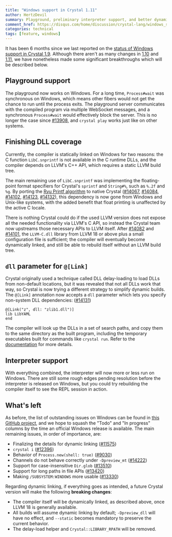 ```yaml
---
title: "Windows support in Crystal 1.11"
author: HertzDevil
summary: Playground, preliminary interpreter support, and better dynamic linking
comment_href: https://disqus.com/home/discussion/crystal-lang/windows_support_in_crystal_111_67/
categories: technical
tags: [feature, windows]
---
```


It has been 6 months since we last reported on the [status of Windows support in Crystal 1.9](/2023/07/06/windows-support-1.9). Although there aren't as many changes in [1.10](https://github.com/crystal-lang/crystal/pulls?q=is%3Apr+milestone%3A1.10.0+is%3Aclosed+label%3Aplatform%3Awindows) and [1.11](https://github.com/crystal-lang/crystal/pulls?q=is%3Apr+milestone%3A1.11.0+is%3Aclosed+label%3Aplatform%3Awindows), we have nonetheless made some significant breakthroughs which will be described below.

## Playground support

The playground now works on Windows. For a long time, `Process#wait` was synchronous on Windows, which means other fibers would not get the chance to run until the process exits. The playground server communicates with the compiled program via multiple WebSocket messages, and a synchronous `Process#wait` would effectively block the server. This is no longer the case since [#13908], and `crystal play` works just like on other systems.

## Finishing DLL coverage

Currently, the compiler is statically linked on Windows for two reasons: the C function `LibC.snprintf` is not available in the C runtime DLLs, and the compiler depends on LLVM's C++ API, which requires a static LLVM build tree.

The main remaining use of `LibC.snprintf` was implementing the floating-point format specifiers for Crystal's `sprintf` and `String#%`, such as `%.2f` and `%g`. By porting the [Ryu Printf algorithm](https://github.com/ulfjack/ryu#ryu-printf) to native Crystal ([#14067], [#14084], [#14102], [#14123], [#14132]), this dependency is now gone from Windows and Unix-like systems, with the added benefit that float printing is unaffected by the active C locale.

There is nothing Crystal could do if the used LLVM version does not expose all the needed functionality via LLVM's C API, so instead the Crystal team now upstreams those necessary APIs to LLVM itself. After [#14082] and [#14101], the `LLVM-C.dll` library from LLVM 18 or above plus a small configuration file is sufficient; the compiler will eventually become dynamically linked, and still be able to rebuild itself without an LLVM build tree.

## `dll` parameter for `@[Link]`

Crystal originally used a technique called DLL delay-loading to load DLLs from non-default locations, but it was revealed that not all DLLs work that way, so Crystal is now trying a different strategy to simplify dynamic builds. The `@[Link]` annotation now accepts a `dll` parameter which lets you specify non-system DLL dependencies: ([#14131])

```crystal
@[Link("z", dll: "zlib1.dll")]
lib LibYAML
end
```

The compiler will look up the DLLs in a set of search paths, and copy them to the same directory as the built program, including the temporary executables built for commands like `crystal run`. Refer to the [documentation](https://crystal-lang.org/api/1.11.0/Link.html) for more details.

## Interpreter support

With everything combined, the interpreter will now more or less run on Windows. There are still some rough edges pending resolution before the interpreter is released on Windows, but you could try rebuilding the compiler itself to see the REPL session in action.

## What's left

As before, the list of outstanding issues on Windows can be found in [this GitHub project](https://github.com/orgs/crystal-lang/projects/11), and we hope to squash the "Todo" and "In progress" columns by the time an official Windows release is available. The main remaining issues, in order of importance, are:

* Finalizing the details for dynamic linking ([#11575])
* `crystal i` ([#12396])
* Behavior of `Process.new(shell: true)` ([#9030])
* Channels do not behave correctly under `-Dpreview_mt` ([#14222])
* Support for case-insensitive `Dir.glob` ([#13510])
* Support for long paths in file APIs ([#13420])
* Making `/SUBSYSTEM:WINDOWS` more usable ([#13330])

Regarding dynamic linking, if everything goes as intended, a future Crystal version will make the following **breaking changes**:

* The compiler itself will be dynamically linked, as described above, once LLVM 18 is generally available.
* All builds will assume dynamic linking by default; `-Dpreview_dll` will have no effect, and `--static` becomes mandatory to preserve the current behavior.
* The delay-load helper and `Crystal::LIBRARY_RPATH` will be removed.

[#9030]: https://github.com/crystal-lang/crystal/pull/9030
[#11575]: https://github.com/crystal-lang/crystal/pull/11575
[#12396]: https://github.com/crystal-lang/crystal/pull/12396
[#13330]: https://github.com/crystal-lang/crystal/pull/13330
[#13420]: https://github.com/crystal-lang/crystal/pull/13420
[#13510]: https://github.com/crystal-lang/crystal/pull/13510
[#13908]: https://github.com/crystal-lang/crystal/pull/13908
[#14067]: https://github.com/crystal-lang/crystal/pull/14067
[#14082]: https://github.com/crystal-lang/crystal/pull/14082
[#14084]: https://github.com/crystal-lang/crystal/pull/14084
[#14101]: https://github.com/crystal-lang/crystal/pull/14101
[#14102]: https://github.com/crystal-lang/crystal/pull/14102
[#14123]: https://github.com/crystal-lang/crystal/pull/14123
[#14131]: https://github.com/crystal-lang/crystal/pull/14131
[#14132]: https://github.com/crystal-lang/crystal/pull/14132
[#14222]: https://github.com/crystal-lang/crystal/pull/14222

